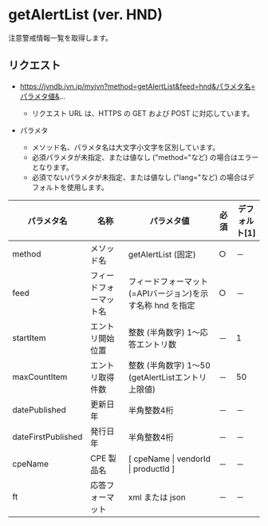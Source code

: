 # getAlertList (ver. HND)
注意警戒情報一覧を取得します。

## リクエスト
* https://jvndb.jvn.jp/myjvn?method=getAlertList&feed=hnd&パラメタ名=パラメタ値&...
  * リクエスト URL は、HTTPS の GET および POST に対応しています。

* パラメタ
  * メソッド名、パラメタ名は大文字小文字を区別しています。
  * 必須パラメタが未指定、または値なし ("method="など) の場合はエラーとなります。
  * 必須でないパラメタが未指定、または値なし ("lang="など) の場合はデフォルトを使用します。

| パラメタ名 | 名称 | パラメタ値 | 必須 | デフォルト[1] |
| ---- | ---- | ---- | ---- | ---- | 
| method | メソッド名 | getAlertList (固定) | ○ | － |
feed | フィードフォーマット名 | フィードフォーマット(=APIバージョン)を示す名称 hnd を指定 | ○ | －
startItem | エントリ開始位置 | 整数 (半角数字) 1～応答エントリ数 | － | 1 |
maxCountItem | エントリ取得件数 | 整数 (半角数字) 1～50 (getAlertListエントリ上限値) | － | 50 |
datePublished | 更新日年 | 半角整数4桁 | － | － |
dateFirstPublished | 発行日年 | 半角整数4桁 | － | － |
cpeName | CPE 製品名 |  [ cpeName \| vendorId \| productId ] | － | － |
ft | 応答フォーマット | xml または json | － | － |
